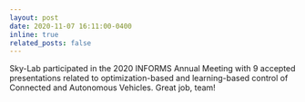 ```yaml
---
layout: post
date: 2020-11-07 16:11:00-0400
inline: true
related_posts: false
---
```


Sky-Lab participated in the 2020 INFORMS Annual Meeting with 9 accepted presentations related to optimization-based and learning-based control of Connected and Autonomous Vehicles. Great job, team!